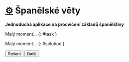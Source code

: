 [//]: # (##NAME## spanelske-vety)
[//]: # (##DESCRIPTION## Aplikace: Španělské věty)
[//]: # (##APICALL## genrandomtask.cgi?spanelske-vety)

# [&#9881;](/aplikace.html) Španělské věty

**Jednoduchá aplikace na procvičení základů španělštiny**

Malý moment...
{: #task }

Malý moment...
{: #solution }

<button onclick="toggleSolution()">Řešení</button>
<button onclick="getTask()">Další</button>
